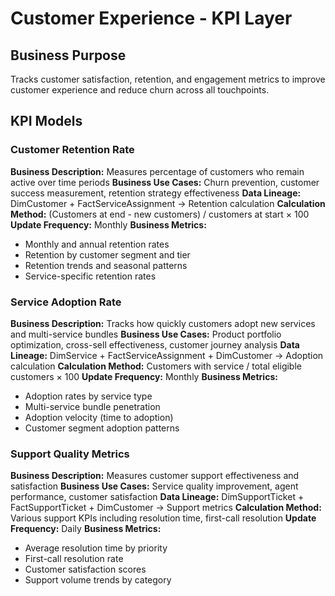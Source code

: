 # Customer Experience - KPI Layer

## Business Purpose
Tracks customer satisfaction, retention, and engagement metrics to improve customer experience and reduce churn across all touchpoints.

## KPI Models

### Customer Retention Rate
**Business Description:** Measures percentage of customers who remain active over time periods
**Business Use Cases:** Churn prevention, customer success measurement, retention strategy effectiveness
**Data Lineage:** DimCustomer + FactServiceAssignment → Retention calculation
**Calculation Method:** (Customers at end - new customers) / customers at start × 100
**Update Frequency:** Monthly
**Business Metrics:**
- Monthly and annual retention rates
- Retention by customer segment and tier
- Retention trends and seasonal patterns
- Service-specific retention rates

### Service Adoption Rate
**Business Description:** Tracks how quickly customers adopt new services and multi-service bundles
**Business Use Cases:** Product portfolio optimization, cross-sell effectiveness, customer journey analysis
**Data Lineage:** DimService + FactServiceAssignment + DimCustomer → Adoption calculation
**Calculation Method:** Customers with service / total eligible customers × 100
**Update Frequency:** Monthly
**Business Metrics:**
- Adoption rates by service type
- Multi-service bundle penetration
- Adoption velocity (time to adoption)
- Customer segment adoption patterns

### Support Quality Metrics
**Business Description:** Measures customer support effectiveness and satisfaction
**Business Use Cases:** Service quality improvement, agent performance, customer satisfaction
**Data Lineage:** DimSupportTicket + FactSupportTicket + DimCustomer → Support metrics
**Calculation Method:** Various support KPIs including resolution time, first-call resolution
**Update Frequency:** Daily
**Business Metrics:**
- Average resolution time by priority
- First-call resolution rate
- Customer satisfaction scores
- Support volume trends by category